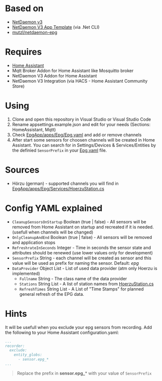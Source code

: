 # Based on
- [NetDaemon v3](https://github.com/net-daemon/netdaemon)
- [NetDaemon V3 App Template](https://github.com/net-daemon/netdaemon-app-template) (via .Net CLI)
- [mutzl/netdaemon-epg](https://github.com/mutzl/netdaemon-epg)

# Requires
- [Home Assistant](https://www.home-assistant.io/)
- Mqtt Broker Addon for Home Assistant like Mosquitto broker 
- NetDaemon V3 Addon for Home Assistant
- NetDaemon V3 Integration (via HACS - Home Assistant Community Store)

# Using
1. Clone and open this repository in Visual Studio or Visual Studio Code
2. Rename appsettings.example.json and edit for your needs (Sections: HomeAssistant, Mqtt)
3. Check [EpgApp/apps/Epg/Epg.yaml](/EpgApp/apps/Epg/Epg.yaml) and add or remove channels 
4. After start some sensors for choosen channels will be created in Home Assistant. You can search for in Settings/Devices & Services/Entities by the definied `SensorPrefix` in your [Epg.yaml](/EpgApp/apps/Epg/Epg.yaml) file.

# Sources
- Hörzu (german) - supported channels you will find in [EpgApp/apps/Epg/Services/HoerzuStation.cs](/EpgApp/apps/Epg/Services/HoerzuStation.cs)

# Config YAML explained
- `CleanupSensorsOnStartup` Boolean (true | false) - All sensors will be removed from Home Assistant on startup and recreated if it is needed. (usefull when channels will be changed)  
- `OnlyCleanupAndEnd` Boolean (true | false) - All sensors will be removed and application stops
- `RefreshrateInSeconds` Integer - Time in seconds the sensor state and attributes should be renewed (use lower values only for development)
- `SensorPrefix` String - each channel will be created as sensor and this value will be used as prefix for naming the sensor. Default: *epg*
- `DataProvider` Object List - List of used data provider (atm only Hoerzu is implemented)
  - `Fullname` String - The class name of the data provider
  - `Stations` String List - A list of station names from [HoerzuStation.cs](/EpgApp/apps/Epg/Services/HoerzuStation.cs)
  - `RefreshTimes` String List - A List of "Time Stamps" for planned general refresh of the EPG data.

# Hints
It will be usefull when you exclude your epg sensors from recording.
Add the following to your Home Assistant configuration.yaml:
```yaml
...
recorder:
  exclude:
    entity_globs:
      - sensor.epg_*
...
```
>Replace the prefix in **sensor.epg_*** with your value of `SensorPrefix`
